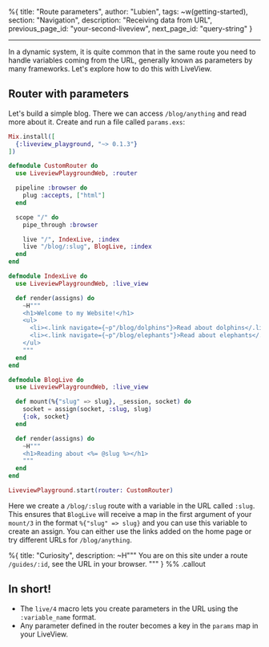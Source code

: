 %{
title: "Route parameters",
author: "Lubien",
tags: ~w(getting-started),
section: "Navigation",
description: "Receiving data from URL",
previous_page_id: "your-second-liveview",
next_page_id: "query-string"
}

---

In a dynamic system, it is quite common that in the same route you need to handle variables coming from the URL, generally known as parameters by many frameworks. Let's explore how to do this with LiveView.

## Router with parameters

Let's build a simple blog. There we can access `/blog/anything` and read more about it. Create and run a file called `params.exs`:

```elixir
Mix.install([
  {:liveview_playground, "~> 0.1.3"}
])

defmodule CustomRouter do
  use LiveviewPlaygroundWeb, :router

  pipeline :browser do
    plug :accepts, ["html"]
  end

  scope "/" do
    pipe_through :browser

    live "/", IndexLive, :index
    live "/blog/:slug", BlogLive, :index
  end
end

defmodule IndexLive do
  use LiveviewPlaygroundWeb, :live_view

  def render(assigns) do
    ~H"""
    <h1>Welcome to my Website!</h1>
    <ul>
      <li><.link navigate={~p"/blog/dolphins"}>Read about dolphins</.link></li>
      <li><.link navigate={~p"/blog/elephants"}>Read about elephants</.link></li>
    </ul>
    """
  end
end

defmodule BlogLive do
  use LiveviewPlaygroundWeb, :live_view

  def mount(%{"slug" => slug}, _session, socket) do
    socket = assign(socket, :slug, slug)
    {:ok, socket}
  end

  def render(assigns) do
    ~H"""
    <h1>Reading about <%= @slug %></h1>
    """
  end
end

LiveviewPlayground.start(router: CustomRouter)
```

Here we create a `/blog/:slug` route with a variable in the URL called `:slug`. This ensures that `BlogLive` will receive a map in the first argument of your `mount/3` in the format `%{"slug" => slug}` and you can use this variable to create an assign. You can either use the links added on the home page or try different URLs for `/blog/anything`.

%{
title: "Curiosity",
description: ~H"""
You are on this site under a route <code>/guides/:id</code>, see the URL in your browser.
"""
} %% .callout

## In short!

- The `live/4` macro lets you create parameters in the URL using the `:variable_name` format.
- Any parameter defined in the router becomes a key in the `params` map in your LiveView.
